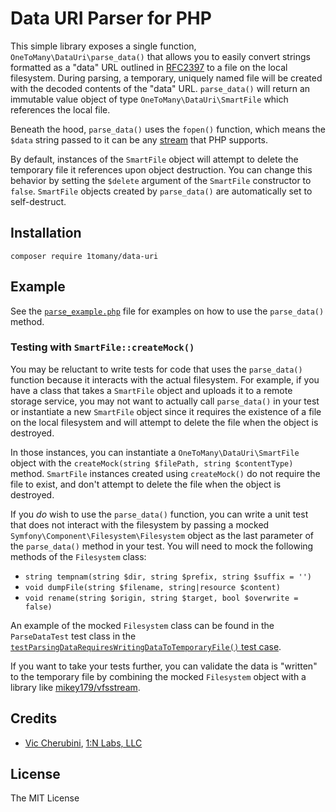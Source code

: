 # Data URI Parser for PHP
This simple library exposes a single function, `OneToMany\DataUri\parse_data()` that allows you to easily convert strings formatted as a "data" URL outlined in [RFC2397](https://www.rfc-editor.org/rfc/rfc2397.html) to a file on the local filesystem. During parsing, a temporary, uniquely named file will be created with the decoded contents of the "data" URL. `parse_data()` will return an immutable value object of type `OneToMany\DataUri\SmartFile` which references the local file.

Beneath the hood, `parse_data()` uses the `fopen()` function, which means the `$data` string passed to it can be any [stream](https://www.php.net/manual/en/wrappers.php) that PHP supports.

By default, instances of the `SmartFile` object will attempt to delete the temporary file it references upon object destruction. You can change this behavior by setting the `$delete` argument of the `SmartFile` constructor to `false`. `SmartFile` objects created by `parse_data()` are automatically set to self-destruct.

## Installation
```
composer require 1tomany/data-uri
```

## Example
See the [`parse_example.php`](https://github.com/1tomany/data-uri/blob/main/examples/parse_example.php) file for examples on how to use the `parse_data()` method.

### Testing with `SmartFile::createMock()`
You may be reluctant to write tests for code that uses the `parse_data()` function because it interacts with the actual filesystem. For example, if you have a class that takes a `SmartFile` object and uploads it to a remote storage service, you may not want to actually call `parse_data()` in your test or instantiate a new `SmartFile` object since it requires the existence of a file on the local filesystem and will attempt to delete the file when the object is destroyed.

In those instances, you can instantiate a `OneToMany\DataUri\SmartFile` object with the `createMock(string $filePath, string $contentType)` method. `SmartFile` instances created using `createMock()` do not require the file to exist, and don't attempt to delete the file when the object is destroyed.

If you _do_ wish to use the `parse_data()` function, you can write a unit test that does not interact with the filesystem by passing a mocked `Symfony\Component\Filesystem\Filesystem` object as the last parameter of the `parse_data()` method in your test. You will need to mock the following methods of the `Filesystem` class:

- `string tempnam(string $dir, string $prefix, string $suffix = '')`
- `void dumpFile(string $filename, string|resource $content)`
- `void rename(string $origin, string $target, bool $overwrite = false)`

An example of the mocked `Filesystem` class can be found in the `ParseDataTest` test class in the [`testParsingDataRequiresWritingDataToTemporaryFile()` test case](https://github.com/1tomany/data-uri/blob/main/tests/ParseDataTest.php#L87).

If you want to take your tests further, you can validate the data is "written" to the temporary file by combining the mocked `Filesystem` object with a library like [mikey179/vfsstream](https://packagist.org/packages/mikey179/vfsstream).

## Credits
- [Vic Cherubini](https://github.com/viccherubini), [1:N Labs, LLC](https://1tomany.com)

## License
The MIT License
